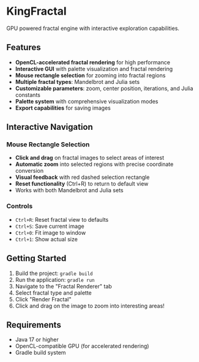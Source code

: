 # KingFractal
GPU powered fractal engine with interactive exploration capabilities.

## Features

- **OpenCL-accelerated fractal rendering** for high performance
- **Interactive GUI** with palette visualization and fractal rendering
- **Mouse rectangle selection** for zooming into fractal regions
- **Multiple fractal types**: Mandelbrot and Julia sets
- **Customizable parameters**: zoom, center position, iterations, and Julia constants
- **Palette system** with comprehensive visualization modes
- **Export capabilities** for saving images

## Interactive Navigation

### Mouse Rectangle Selection
- **Click and drag** on fractal images to select areas of interest
- **Automatic zoom** into selected regions with precise coordinate conversion
- **Visual feedback** with red dashed selection rectangle
- **Reset functionality** (Ctrl+R) to return to default view
- Works with both Mandelbrot and Julia sets

### Controls
- `Ctrl+R`: Reset fractal view to defaults
- `Ctrl+S`: Save current image
- `Ctrl+0`: Fit image to window
- `Ctrl+1`: Show actual size

## Getting Started

1. Build the project: `gradle build`
2. Run the application: `gradle run`
3. Navigate to the "Fractal Renderer" tab
4. Select fractal type and palette
5. Click "Render Fractal"
6. Click and drag on the image to zoom into interesting areas!

## Requirements

- Java 17 or higher
- OpenCL-compatible GPU (for accelerated rendering)
- Gradle build system
